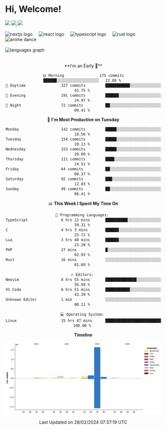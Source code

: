 <div align="center">
  <h1 align="left">
    Hi, Welcome!
  </h1>
  <div align="left">
    <div>
      <img src="https://img.shields.io/github/followers/kraken-afk.svg?style=social&label=Follow&maxAge=2592000" />
      <a href="https://twitter.com/trshppl">
        <img src="https://img.shields.io/twitter/follow/trshppl" />
      </a>
      <a href="https://nv-me.vercel.app">
        <img src="https://img.shields.io/badge/visit-my_site-blue" />
      </a>
    </div>
    <br />
    <div>
      <img src="https://skillicons.dev/icons?i=nextjs" height="40" alt="nextjs logo" />
      <img width="12" />
      <img src="https://skillicons.dev/icons?i=react" height="40" alt="react logo" />
      <img width="12" />
      <img src="https://skillicons.dev/icons?i=ts" height="40" alt="typescript logo" />
      <img width="12" />
      <img src="https://skillicons.dev/icons?i=rust" height="40" alt="rust logo" />
      <img src="https://media.tenor.com/sbvSVkB_hq8AAAAi/anime-dens.gif" alt="anime dance" height="40" />
    </div>
    <br />
    <div>
      <img src="https://github-readme-stats.vercel.app/api/top-langs?username=kraken-afk&locale=en&hide_title=false&layout=compact&card_width=320&langs_count=6&theme=rose_pine&hide_border=true&order=2" height="150" alt="languages graph" />
    </div>
  </div>
  <br />
  <br/>
  <!--START_SECTION:waka-->
**I'm an Early 🐤** 

```text
🌞 Morning                175 commits         ██████░░░░░░░░░░░░░░░░░░░   22.88 % 
🌆 Daytime                327 commits         ███████████░░░░░░░░░░░░░░   42.75 % 
🌃 Evening                191 commits         ██████░░░░░░░░░░░░░░░░░░░   24.97 % 
🌙 Night                  72 commits          ██░░░░░░░░░░░░░░░░░░░░░░░   09.41 % 
```
📅 **I'm Most Productive on Tuesday** 

```text
Monday                   142 commits         █████░░░░░░░░░░░░░░░░░░░░   18.56 % 
Tuesday                  154 commits         █████░░░░░░░░░░░░░░░░░░░░   20.13 % 
Wednesday                153 commits         █████░░░░░░░░░░░░░░░░░░░░   20.00 % 
Thursday                 111 commits         ████░░░░░░░░░░░░░░░░░░░░░   14.51 % 
Friday                   64 commits          ██░░░░░░░░░░░░░░░░░░░░░░░   08.37 % 
Saturday                 92 commits          ███░░░░░░░░░░░░░░░░░░░░░░   12.03 % 
Sunday                   49 commits          ██░░░░░░░░░░░░░░░░░░░░░░░   06.41 % 
```


📊 **This Week I Spent My Time On** 

```text
💬 Programming Languages: 
TypeScript               6 hrs 12 mins       ██████████░░░░░░░░░░░░░░░   39.31 % 
C                        4 hrs 3 mins        ██████░░░░░░░░░░░░░░░░░░░   25.72 % 
Lua                      3 hrs 40 mins       ██████░░░░░░░░░░░░░░░░░░░   23.28 % 
PHP                      27 mins             █░░░░░░░░░░░░░░░░░░░░░░░░   02.93 % 
Rust                     16 mins             ░░░░░░░░░░░░░░░░░░░░░░░░░   01.69 % 

🔥 Editors: 
Neovim                   8 hrs 55 mins       ██████████████░░░░░░░░░░░   56.50 % 
VS Code                  6 hrs 51 mins       ███████████░░░░░░░░░░░░░░   43.39 % 
Unknown Editor           1 min               ░░░░░░░░░░░░░░░░░░░░░░░░░   00.11 % 

💻 Operating System: 
Linux                    15 hrs 47 mins      █████████████████████████   100.00 % 
```

**Timeline**

![Lines of Code chart](https://raw.githubusercontent.com/kraken-afk/kraken-afk/main/assets/bar_graph.png)


 Last Updated on 28/02/2024 07:37:19 UTC
<!--END_SECTION:waka-->
</div>
<br />